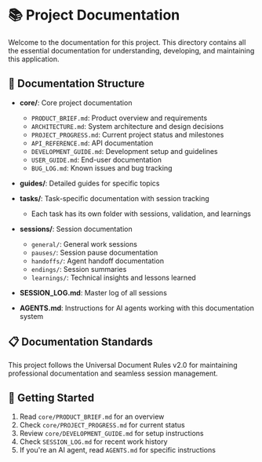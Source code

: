 # 📚 Project Documentation

Welcome to the documentation for this project. This directory contains all the essential documentation for understanding, developing, and maintaining this application.

## 📁 Documentation Structure

- **core/**: Core project documentation
  - `PRODUCT_BRIEF.md`: Product overview and requirements
  - `ARCHITECTURE.md`: System architecture and design decisions
  - `PROJECT_PROGRESS.md`: Current project status and milestones
  - `API_REFERENCE.md`: API documentation
  - `DEVELOPMENT_GUIDE.md`: Development setup and guidelines
  - `USER_GUIDE.md`: End-user documentation
  - `BUG_LOG.md`: Known issues and bug tracking

- **guides/**: Detailed guides for specific topics

- **tasks/**: Task-specific documentation with session tracking
  - Each task has its own folder with sessions, validation, and learnings

- **sessions/**: Session documentation
  - `general/`: General work sessions
  - `pauses/`: Session pause documentation
  - `handoffs/`: Agent handoff documentation
  - `endings/`: Session summaries
  - `learnings/`: Technical insights and lessons learned

- **SESSION_LOG.md**: Master log of all sessions

- **AGENTS.md**: Instructions for AI agents working with this documentation system

## 📋 Documentation Standards

This project follows the Universal Document Rules v2.0 for maintaining professional documentation and seamless session management.

## 🚀 Getting Started

1. Read `core/PRODUCT_BRIEF.md` for an overview
2. Check `core/PROJECT_PROGRESS.md` for current status
3. Review `core/DEVELOPMENT_GUIDE.md` for setup instructions
4. Check `SESSION_LOG.md` for recent work history
5. If you're an AI agent, read `AGENTS.md` for specific instructions
